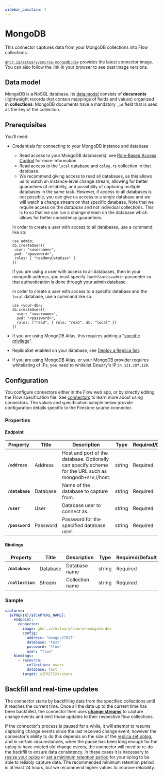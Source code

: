 ```yaml
---
sidebar_position: 4
---
```

# MongoDB

This connector captures data from your MongoDB collections into Flow collections.

[`ghcr.io/estuary/source-mongodb:dev`](https://ghcr.io/estuary/source-mongodb:dev) provides the latest connector image. You can also follow the link in your browser to see past image versions.

## Data model

MongoDB is a NoSQL database. Its [data
model](https://www.mongodb.com/docs/manual/core/data-modeling-introduction/)
consists of **documents** (lightweight records that contain mappings of fields
and values) organized in **collections**. MongoDB documents have a mandatory
`_id` field that is used as the key of the collection.

## Prerequisites

You'll need:

* Credentials for connecting to your MongoDB instance and database

    * Read access to your MongoDB database(s), see
      [Role-Based Access
      Control](https://www.mongodb.com/docs/manual/core/authorization/) for more
      information.
    * Read access to the `local` database and `oplog.rs` collection in that
      database.
    * We recommend giving access to read all databases, as this allows us to
      watch an instance-level change stream, allowing for better guarantees of
      reliability, and possibility of capturing multiple databases in the same
      task. However, if access to all databases is not possible, you can
      give us access to a single database and we will watch a change stream on
      that specific database. Note that we require access on the _database_ and
      not individual collections. This is to so that we can run a change stream on
      the database which allows for better consistency guarantees.
    
    In order to create a user with access to all databases, use a command like so:
    ```
    use admin;
    db.createUser({
     user: "<username>",
     pwd: "<password>",
     roles: [ "readAnyDatabase" ]
   })
    ```
    
    If you are using a user with access to all databases, then in your mongodb
    address, you must specify `?authSource=admin` parameter so that
    authentication is done through your admin database.

    In order to create a user with access to a specific database and the `local` database,
    use a command like so:
    
    ```
    use <your-db>;
    db.createUser({
      user: "<username>",
      pwd: "<password>",
      roles: ["read", { role: "read", db: "local" }]
    })
    ```

* If you are using MongoDB Atlas, this requires adding a "[specific privilege](https://www.mongodb.com/docs/atlas/reference/atlas-oplog/)".

* ReplicaSet enabled on your database, see [Deploy a Replica
  Set](https://www.mongodb.com/docs/manual/tutorial/deploy-replica-set/).

* If you are using MongoDB Atlas, or your MongoDB provider requires whitelisting
  of IPs, you need to whitelist Estuary's IP `34.121.207.128`.

## Configuration

You configure connectors either in the Flow web app, or by directly editing the Flow specification file.
See [connectors](../../../concepts/connectors.md#using-connectors) to learn more about using connectors. The values and specification sample below provide configuration details specific to the Firestore source connector.

### Properties

#### Endpoint

| Property                        | Title               | Description                                                                                                                                 | Type    | Required/Default           |
|---------------------------------|---------------------|---------------------------------------------------------------------------------------------------------------------------------------------|---------|----------------------------|
| **`/address`**                  | Address             | Host and port of the database. Optionally can specify scheme for the URL such as mongodb+srv://host.                                        | string  | Required                   |
| **`/database`**                 | Database            | Name of the database to capture from.                                                                         | string  | Required                   |
| **`/user`**                     | User                | Database user to connect as.                                                                                   | string  | Required                   |
| **`/password`**                 | Password            | Password for the specified database user.                                                                                                   | string  | Required                   |

#### Bindings

| Property          | Title    | Description     | Type      | Required/Default |
| -------           | ------   | ------          | --------- | --------         |
| **`/database`**   | Database | Database name   | string    | Required         |
| **`/collection`** | Stream   | Collection name | string    | Required         |

### Sample

```yaml
captures:
  ${PREFIX}/${CAPTURE_NAME}:
    endpoint:
      connector:
        image: ghcr.io/estuary/source-mongodb:dev
        config:
          address: "mongo:27017"
          database: "test"
          password: "flow"
          user: "flow"
    bindings:
      - resource:
          collection: users
          database: test
        target: ${PREFIX}/users
```

## Backfill and real-time updates

The connector starts by backfilling data from the specified collections until it
reaches the current time. Once all the data up to the current time has been
backfilled, the connector then uses [**change
streams**](https://www.mongodb.com/docs/manual/changeStreams/) to capture
change events and emit those updates to their respective flow collections.

If the connector's process is paused for a while, it will attempt to resume
capturing change events since the last received change event, however the
connector's ability to do this depends on the size of the [replica set
oplog](https://www.mongodb.com/docs/manual/core/replica-set-oplog/), and in
certain circumstances, when the pause has been long enough for the oplog to have
evicted old change events, the connector will need to re-do the backfill to
ensure data consistency. In these cases it is necessary to [resize your
oplog](https://www.mongodb.com/docs/manual/tutorial/change-oplog-size/#c.-change-the-oplog-size-of-the-replica-set-member) or
[set a minimum retention
period](https://www.mongodb.com/docs/manual/reference/command/replSetResizeOplog/#minimum-oplog-retention-period)
for your oplog to be able to reliably capture data.
The recommended minimum retention period is at least 24 hours, but we recommend
higher values to improve reliability.
